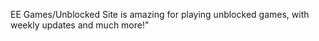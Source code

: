 EE Games/Unblocked Site is amazing for playing unblocked games, with weekly updates and much more!"
